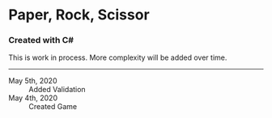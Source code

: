 # Paper, Rock, Scissor
### Created with C#

This is work in process.  More complexity will be added over time.

---
<dl>
<dt>May 5th, 2020</dt>
<dd>Added Validation</dd>

<dt>May 4th, 2020</dt>
<dd>Created Game</dd>
</dl>